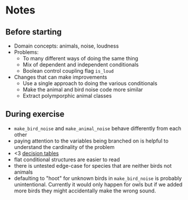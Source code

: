 # Notes

## Before starting

- Domain concepts: animals, noise, loudness
- Problems:
  - To many different ways of doing the same thing
  - Mix of dependent and independent conditionals
  - Boolean control coupling flag `is_loud`
- Changes that can make improvements
  - Use a single approach to doing the various conditionals
  - Make the animal and bird noise code more similar
  - Extract polymporphic animal classes

## During exercise

- `make_bird_noise` and `make_animal_noise` behave differently from each other
- paying attention to the variables being branched on is helpful to understand the cardinality of the problem
- <3 [decision tables](https://www.hillelwayne.com/decision-tables)
- flat conditional structures are easier to read
- there is untested edge-case for species that are neither birds not animals
- defaulting to "hoot" for unknown birds in `make_bird_noise` is probably
  unintentional. Currently it would only happen for owls but if we added more
  birds they might accidentally make the wrong sound.
